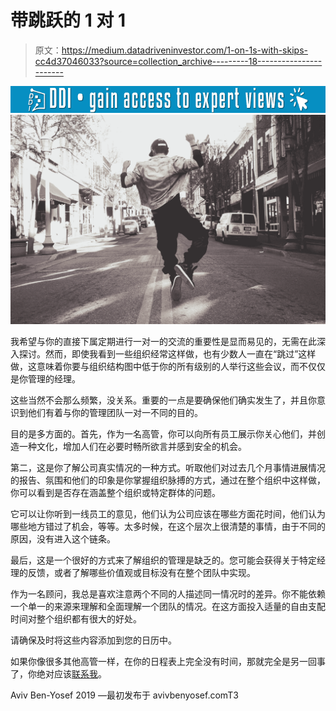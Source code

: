 # 带跳跃的 1 对 1

> 原文：<https://medium.datadriveninvestor.com/1-on-1s-with-skips-cc4d37046033?source=collection_archive---------18----------------------->

[![](img/ad41842e12efd7cc7164191be5351280.png)](http://www.track.datadriveninvestor.com/1B9E)![](img/3e59c4db031d77e8ca51c06177469ea7.png)

我希望与你的直接下属定期进行一对一的交流的重要性是显而易见的，无需在此深入探讨。然而，即使我看到一些组织经常这样做，也有少数人一直在“跳过”这样做，这意味着你要与组织结构图中低于你的所有级别的人举行这些会议，而不仅仅是你管理的经理。

这些当然不会那么频繁，没关系。重要的一点是要确保他们确实发生了，并且你意识到他们有着与你的管理团队一对一不同的目的。

目的是多方面的。首先，作为一名高管，你可以向所有员工展示你关心他们，并创造一种文化，增加人们在必要时畅所欲言并感到安全的机会。

第二，这是你了解公司真实情况的一种方式。听取他们对过去几个月事情进展情况的报告、氛围和他们的印象是你掌握组织脉搏的方式，通过在整个组织中这样做，你可以看到是否存在涵盖整个组织或特定群体的问题。

它可以让你听到一线员工的意见，他们认为公司应该在哪些方面花时间，他们认为哪些地方错过了机会，等等。太多时候，在这个层次上很清楚的事情，由于不同的原因，没有进入这个链条。

最后，这是一个很好的方式来了解组织的管理是缺乏的。您可能会获得关于特定经理的反馈，或者了解哪些价值观或目标没有在整个团队中实现。

作为一名顾问，我总是喜欢注意两个不同的人描述同一情况时的差异。你不能依赖一个单一的来源来理解和全面理解一个团队的情况。在这方面投入适量的自由支配时间对整个组织都有很大的好处。

请确保及时将这些内容添加到您的日历中。

如果你像很多其他高管一样，在你的日程表上完全没有时间，那就完全是另一回事了，你绝对应该[联系我](mailto:aviv@avivbenyosef.com)。

Aviv Ben-Yosef 2019 —最初发布于 avivbenyosef.comT3[](https://avivbenyosef.com/1-on-1s-with-skips/)